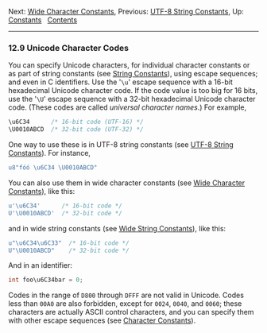 Next: [Wide Character Constants](Wide-Character-Constants.md),
Previous: [UTF-8 String Constants](UTF_002d8-String-Constants.md), Up:
[Constants](Constants.md)  
[Contents](index.md#SEC_Contents "Table of contents")  

------------------------------------------------------------------------


### 12.9 Unicode Character Codes 


You can specify Unicode characters, for individual character constants
or as part of string constants (see [String
Constants](String-Constants.md)), using escape sequences; and even in
C identifiers. Use the '`\u`' escape sequence with a 16-bit
hexadecimal Unicode character code. If the code value is too big for 16
bits, use the '`\U`' escape sequence with a 32-bit hexadecimal
Unicode character code. (These codes are called *universal character
names*.) For example,

``` C
\u6C34      /* 16-bit code (UTF-16) */
\U0010ABCD  /* 32-bit code (UTF-32) */
```

One way to use these is in UTF-8 string constants (see [UTF-8 String
Constants](UTF_002d8-String-Constants.md)). For instance,

``` C
u8"fóó \u6C34 \U0010ABCD"
```

You can also use them in wide character constants (see [Wide Character
Constants](Wide-Character-Constants.md)), like this:

``` C
u'\u6C34'      /* 16-bit code */
U'\U0010ABCD'  /* 32-bit code */
```

and in wide string constants (see [Wide String
Constants](Wide-String-Constants.md)), like this:

``` C
u"\u6C34\u6C33"  /* 16-bit code */
U"\U0010ABCD"    /* 32-bit code */
```

And in an identifier:

``` C
int foo\u6C34bar = 0;
```

Codes in the range of `D800` through `DFFF` are not valid in Unicode.
Codes less than `00A0` are also forbidden, except for `0024`, `0040`,
and `0060`; these characters are actually ASCII control characters, and
you can specify them with other escape sequences (see [Character
Constants](Character-Constants.md)).
